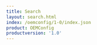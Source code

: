 ```yaml
---
title: Search
layout: search.html
index: /oemconfig/1-0/index.json
product: OEMConfig
productversion: '1.0'
---
```




